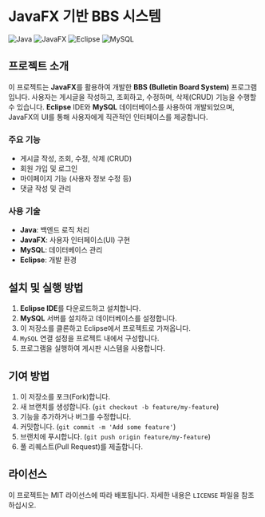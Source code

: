 # JavaFX 기반 BBS 시스템

![Java](https://img.shields.io/badge/Java-ED8B00?style=for-the-badge&logo=java&logoColor=white)
![JavaFX](https://img.shields.io/badge/JavaFX-4682B4?style=for-the-badge&logo=java&logoColor=white)
![Eclipse](https://img.shields.io/badge/Eclipse-2C2255?style=for-the-badge&logo=eclipse&logoColor=white)
![MySQL](https://img.shields.io/badge/MySQL-4479A1?style=for-the-badge&logo=mysql&logoColor=white)

## 프로젝트 소개

이 프로젝트는 **JavaFX**를 활용하여 개발한 **BBS (Bulletin Board System)** 프로그램입니다. 사용자는 게시글을 작성하고, 조회하고, 수정하며, 삭제(CRUD) 기능을 수행할 수 있습니다. **Eclipse** IDE와 **MySQL** 데이터베이스를 사용하여 개발되었으며, JavaFX의 UI를 통해 사용자에게 직관적인 인터페이스를 제공합니다.

### 주요 기능

- 게시글 작성, 조회, 수정, 삭제 (CRUD)
- 회원 가입 및 로그인
- 마이페이지 기능 (사용자 정보 수정 등)
- 댓글 작성 및 관리


### 사용 기술

- **Java**: 백엔드 로직 처리
- **JavaFX**: 사용자 인터페이스(UI) 구현
- **MySQL**: 데이터베이스 관리
- **Eclipse**: 개발 환경

## 설치 및 실행 방법

1. **Eclipse IDE**를 다운로드하고 설치합니다.
2. **MySQL** 서버를 설치하고 데이터베이스를 설정합니다.
3. 이 저장소를 클론하고 Eclipse에서 프로젝트로 가져옵니다.
4. `MySQL` 연결 설정을 프로젝트 내에서 구성합니다.
5. 프로그램을 실행하여 게시판 시스템을 사용합니다.

## 기여 방법

1. 이 저장소를 포크(Fork)합니다.
2. 새 브랜치를 생성합니다. (`git checkout -b feature/my-feature`)
3. 기능을 추가하거나 버그를 수정합니다.
4. 커밋합니다. (`git commit -m 'Add some feature'`)
5. 브랜치에 푸시합니다. (`git push origin feature/my-feature`)
6. 풀 리퀘스트(Pull Request)를 제출합니다.

## 라이선스

이 프로젝트는 MIT 라이선스에 따라 배포됩니다. 자세한 내용은 `LICENSE` 파일을 참조하십시오.
